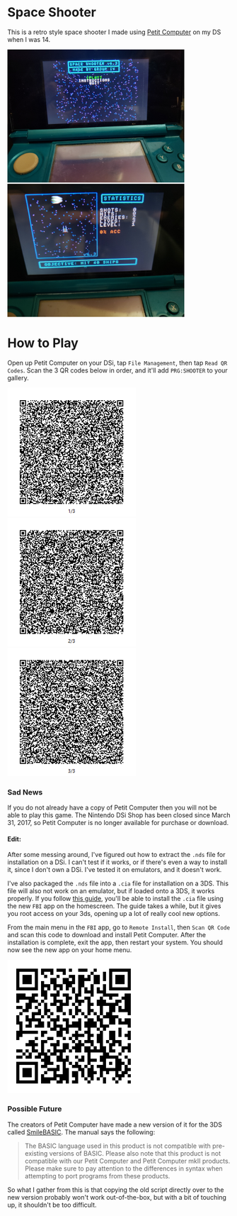 # Space Shooter
This is a retro style space shooter I made using [Petit Computer](https://en.wikipedia.org/wiki/Petit_Computer) on my DS when I was 14.

<img src="images/main-menu.jpg" alt="Main Menu" width="400"> <img src="images/gameplay.jpg" alt="Gameplay" width="400">

# How to Play
Open up Petit Computer on your DSi, tap `File Management`, then tap `Read QR Codes`. Scan the 3 QR codes below in order, and it'll add `PRG:SHOOTER` to your gallery.

![QR1](packaged/QR1.png)![QR2](packaged/QR2.png)![QR3](packaged/QR3.png)

### Sad News
If you do not already have a copy of Petit Computer then you will not be able to play this game. The Nintendo DSi Shop has been closed since March 31, 2017, so Petit Computer is no longer available for purchase or download.
#### Edit:
After some messing around, I've figured out how to extract the `.nds` file for installation on a DSi. I can't test if it works, or if there's even a way to install it, since I don't own a DSi. I've tested it on emulators, and it doesn't work.

I've also packaged the `.nds` file into a `.cia` file for installation on a 3DS. This file will also not work on an emulator, but if loaded onto a 3DS, it works properly. If you follow [this guide](https://3ds.hacks.guide/get-started), you'll be able to install the `.cia` file using the new `FBI` app on the homescreen. The guide takes a while, but it gives you root access on your 3ds, opening up a lot of really cool new options.

From the main menu in the `FBI` app, go to `Remote Install`, then `Scan QR Code` and scan this code to download and install Petit Computer. After the installation is complete, exit the app, then restart your system. You should now see the new app on your home menu.

![CIA QR code](ROMs/cia.png) 

### Possible Future
The creators of Petit Computer have made a new version of it for the 3DS called [SmileBASIC](https://www.nintendo.com/games/detail/smilebasic-3ds/#game-info). The manual says the following:
>The BASIC language used in this product is not compatible with pre-existing versions of BASIC. Please also note that this product is not compatible with our Petit Computer and Petit Computer mkII products. Please make sure to pay attention to the differences in syntax when attempting to port programs from these products.

So what I gather from this is that copying the old script directly over to the new version probably won't work out-of-the-box, but with a bit of touching up, it shouldn't be too difficult.